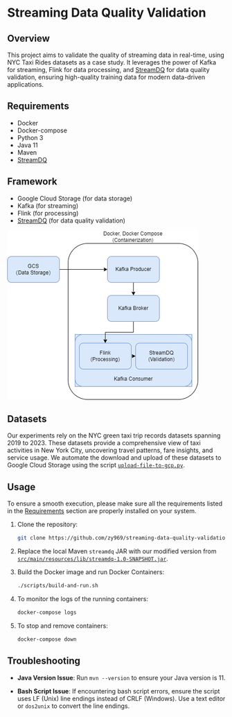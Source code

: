 # Streaming Data Quality Validation

## Overview

This project aims to validate the quality of streaming data in real-time, using NYC Taxi Rides datasets as a case study. It leverages the power of Kafka for streaming, Flink for data processing, and [StreamDQ](https://github.com/stefan-grafberger/StreamDQ) for data quality validation, ensuring high-quality training data for modern data-driven applications.

## Requirements

- Docker
- Docker-compose
- Python 3
- Java 11
- Maven
- [StreamDQ](https://github.com/stefan-grafberger/StreamDQ) 


## Framework
- Google Cloud Storage (for data storage)
- Kafka (for streaming)
- Flink (for processing)
- [StreamDQ](https://github.com/stefan-grafberger/StreamDQ) (for data quality validation)

![Workflow](workflow.png)

## Datasets

Our experiments rely on the NYC green taxi trip records datasets spanning 2019 to 2023. These datasets provide a comprehensive view of taxi activities in New York City, uncovering travel patterns, fare insights, and service usage. We automate the download and upload of these datasets to Google Cloud Storage using the script [`upload-file-to-gcp.py`](https://github.com/zy969/streaming-data-quality-validation/blob/main/scripts/upload-file-to-gcp.py).

## Usage

To ensure a smooth execution, please make sure all the requirements listed in the [Requirements](#requirements) section are properly installed on your system.

1. Clone the repository:
    ```bash
    git clone https://github.com/zy969/streaming-data-quality-validation.git
    ```

2. Replace the local Maven `streamdq` JAR with our modified version from [`src/main/resources/lib/streamdq-1.0-SNAPSHOT.jar`](https://github.com/zy969/streaming-data-quality-validation/blob/main/src/main/resources/lib/streamdq-1.0-SNAPSHOT.jar).

3. Build the Docker image and run Docker Containers:
    ```bash
    ./scripts/build-and-run.sh
    ```

4. To monitor the logs of the running containers:
    ```bash
    docker-compose logs
    ```

5. To stop and remove containers:
    ```bash
    docker-compose down
    ```

## Troubleshooting

- **Java Version Issue**: Run `mvn --version` to ensure your Java version is 11.

- **Bash Script Issue**: If encountering bash script errors, ensure the script uses LF (Unix) line endings instead of CRLF (Windows). Use a text editor or `dos2unix` to convert the line endings.





